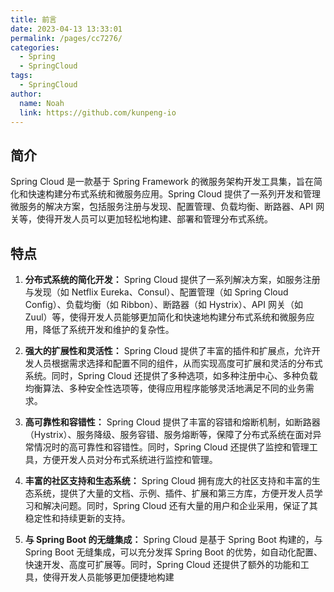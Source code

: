 ```yaml
---
title: 前言
date: 2023-04-13 13:33:01
permalink: /pages/cc7276/
categories:
  - Spring
  - SpringCloud
tags:
  - SpringCloud
author: 
  name: Noah
  link: https://github.com/kunpeng-io
---
```


简介
--

Spring Cloud 是一款基于 Spring Framework 的微服务架构开发工具集，旨在简化和快速构建分布式系统和微服务应用。Spring Cloud 提供了一系列开发和管理微服务的解决方案，包括服务注册与发现、配置管理、负载均衡、断路器、API 网关等，使得开发人员可以更加轻松地构建、部署和管理分布式系统。

特点
--

1.  **分布式系统的简化开发：** Spring Cloud 提供了一系列解决方案，如服务注册与发现（如 Netflix Eureka、Consul）、配置管理（如 Spring Cloud Config）、负载均衡（如 Ribbon）、断路器（如 Hystrix）、API 网关（如 Zuul）等，使得开发人员能够更加简化和快速地构建分布式系统和微服务应用，降低了系统开发和维护的复杂性。

2.  **强大的扩展性和灵活性：** Spring Cloud 提供了丰富的插件和扩展点，允许开发人员根据需求选择和配置不同的组件，从而实现高度可扩展和灵活的分布式系统。同时，Spring Cloud 还提供了多种选项，如多种注册中心、多种负载均衡算法、多种安全性选项等，使得应用程序能够灵活地满足不同的业务需求。

3.  **高可靠性和容错性：** Spring Cloud 提供了丰富的容错和熔断机制，如断路器（Hystrix）、服务降级、服务容错、服务熔断等，保障了分布式系统在面对异常情况时的高可靠性和容错性。同时，Spring Cloud 还提供了监控和管理工具，方便开发人员对分布式系统进行监控和管理。

4.  **丰富的社区支持和生态系统：** Spring Cloud 拥有庞大的社区支持和丰富的生态系统，提供了大量的文档、示例、插件、扩展和第三方库，方便开发人员学习和解决问题。同时，Spring Cloud 还有大量的用户和企业采用，保证了其稳定性和持续更新的支持。

5.  **与 Spring Boot 的无缝集成：** Spring Cloud 是基于 Spring Boot 构建的，与 Spring Boot 无缝集成，可以充分发挥 Spring Boot 的优势，如自动化配置、快速开发、高度可扩展等。同时，Spring Cloud 还提供了额外的功能和工具，使得开发人员能够更加便捷地构建
    
